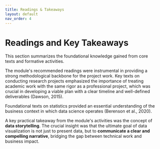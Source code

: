 ```yaml
---
title: Readings & Takeaways
layout: default 
nav_order: 4
---
```


Readings and Key Takeaways
==========================================================

This section summarizes the foundational knowledge gained from core texts and formative activities.

The module's recommended readings were instrumental in providing a strong methodological backbone for the project work. Key texts on conducting research projects emphasized the importance of treating academic work with the same rigor as a professional project, which was crucial in developing a viable plan with a clear timeline and well-defined deliverables (Dawson, 2015).

Foundational texts on statistics provided an essential understanding of the business context in which data science operates (Berenson et al., 2020).

A key practical takeaway from the module's activities was the concept of **data storytelling**. The crucial insight was that the ultimate goal of data visualization is not just to present data, but to **communicate a clear and compelling narrative**, bridging the gap between technical work and business impact.
